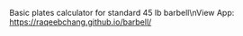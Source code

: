 Basic plates calculator for standard 45 lb barbell\nView App: https://raqeebchang.github.io/barbell/
